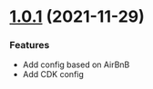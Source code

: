 # [1.0.1](https://github.com/bmacher/eslint-config-typescript/releases/tag/v1.0.1) (2021-11-29)

### Features
  
  - Add config based on AirBnB
  - Add CDK config
